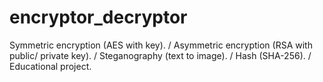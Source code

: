 # encryptor_decryptor
Symmetric encryption (AES with key). /
Asymmetric encryption (RSA with public/ private key). /
Steganography (text to image). /
Hash (SHA-256). /
Educational project. 
